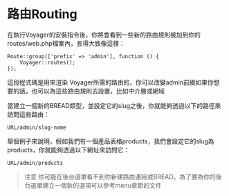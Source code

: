 # 路由Routing



在執行Voyager的安裝指令後，你將會看到一些新的路由規則被加到你的routes/web.php檔案內，長得大致像這樣：

```text
Route::group(['prefix' => 'admin'], function () {
    Voyager::routes();
});
```

這段程式碼是用來渲染 Voyager所需的路由的，你可以改變admin前綴如果你想要的話，也可以為這些路由規則去設置，比如中介層或網域

當建立一個新的BREAD類型，並設定它的slug之後，你就能夠透過以下的路徑來訪問這些路由：

```text
URL/admin/slug-name
```

舉個例子來說明，假如我們有一個產品表格products，我們會設定它的slug為products，你就能夠透過以下網址來訪問它：

```text
URL/admin/products
```

> 注意 你可能在後台選單看不到你新建路由連結或BREAD。為了要為你的後台選單建立一個新的選項可以參考menu章節的文件

